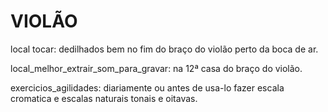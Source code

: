 # VIOLÃO

local tocar: dedilhados bem no fim do braço do violão perto da boca de ar.

local_melhor_extrair_som_para_gravar: na 12ª casa do braço do violão.

exercicios_agilidades: diariamente ou antes de usa-lo fazer escala cromatica e escalas naturais tonais e oitavas.

